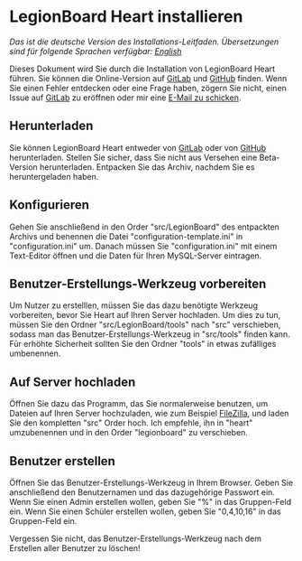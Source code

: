 # LegionBoard Heart installieren

*Das ist die deutsche Version des Installations-Leitfaden. Übersetzungen
sind für folgende Sprachen verfügbar: [English](english.md)*

Dieses Dokument wird Sie durch die Installation von LegionBoard Heart führen.
Sie können die Online-Version auf
[GitLab](https://gitlab.com/legionboard/heart/blob/master/install/german.md) und
[GitHub](https://github.com/legionboard/heart/blob/master/install/german.md) finden.
Wenn Sie einen Fehler entdecken oder eine Frage haben, zögern Sie nicht,
einen Issue auf [GitLab](https://gitlab.com/legionboard/heart/issues) zu eröffnen
oder mir eine [E-Mail zu schicken](mailto:nicoalt@posteo.org).

## Herunterladen

Sie können LegionBoard Heart entweder von
[GitLab](https://gitlab.com/legionboard/heart/tags) oder von
[GitHub](https://github.com/legionboard/heart/releases) herunterladen.
Stellen Sie sicher, dass Sie nicht aus Versehen eine Beta-Version
herunterladen. Entpacken Sie das Archiv, nachdem Sie es heruntergeladen
haben.

## Konfigurieren

Gehen Sie anschließend in den Order "src/LegionBoard" des entpackten Archivs und
benennen die Datei "configuration-template.ini" in "configuration.ini" um.
Danach müssen Sie "configuration.ini" mit einem Text-Editor öffnen und die
Daten für Ihren MySQL-Server eintragen.

## Benutzer-Erstellungs-Werkzeug vorbereiten

Um Nutzer zu erstelllen, müssen Sie das dazu benötigte Werkzeug vorbereiten,
bevor Sie Heart auf Ihren Server hochladen. Um dies zu tun, müssen Sie den
Ordner "src/LegionBoard/tools" nach "src" verschieben, sodass man das Benutzer-Erstellungs-Werkzeug
in "src/tools" finden kann. Für erhöhte Sicherheit sollten Sie den Ordner
"tools" in etwas zufälliges umbenennen.

## Auf Server hochladen

Öffnen Sie dazu das Programm, das Sie normalerweise benutzen, um Dateien
auf Ihren Server hochzuladen, wie zum Beispiel
[FileZilla](https://filezilla-project.org/), und laden Sie den kompletten
"src" Order hoch. Ich empfehle, ihn in "heart" umzubenennen und in
den Order "legionboard" zu verschieben.

## Benutzer erstellen

Öffnen Sie das Benutzer-Erstellungs-Werkzeug in Ihrem Browser. Geben Sie
anschließend den Benutzernamen und das dazugehörige Passwort ein. Wenn Sie
einen Admin erstellen wollen, geben Sie "%" in das Gruppen-Feld ein. Wenn
Sie einen Schüler erstellen wollen, geben Sie "0,4,10,16" in das Gruppen-Feld
ein.

Vergessen Sie nicht, das Benutzer-Erstellungs-Werkzeug nach dem Erstellen
aller Benutzer zu löschen!
